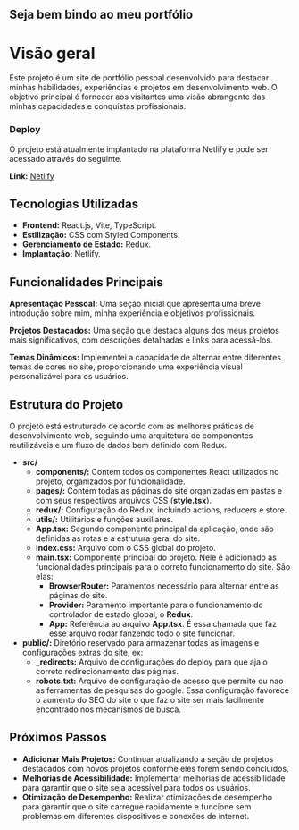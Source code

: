 ## Seja bem bindo ao meu portfólio
# Visão geral
Este projeto é um site de portfólio pessoal desenvolvido para destacar minhas habilidades, experiências e projetos em desenvolvimento web. O objetivo principal é fornecer aos visitantes uma visão abrangente das minhas capacidades e conquistas profissionais.

### Deploy
O projeto está atualmente implantado na plataforma Netlify e pode ser acessado através do seguinte.

**Link:** [Netlify](https://bushidodevlab.netlify.app/)

## Tecnologias Utilizadas

- **Frontend:** React.js, Vite, TypeScript.
- **Estilização:** CSS com Styled Components.
- **Gerenciamento de Estado:** Redux.
- **Implantação:** Netlify.

## Funcionalidades Principais

**Apresentação Pessoal:** Uma seção inicial que apresenta uma breve introdução sobre mim, minha experiência e objetivos profissionais.

**Projetos Destacados:** Uma seção que destaca alguns dos meus projetos mais significativos, com descrições detalhadas e links para acessá-los.

**Temas Dinâmicos:** Implementei a capacidade de alternar entre diferentes temas de cores no site, proporcionando uma experiência visual personalizável para os usuários.

## Estrutura do Projeto

O projeto está estruturado de acordo com as melhores práticas de desenvolvimento web, seguindo uma arquitetura de componentes reutilizáveis e um fluxo de dados bem definido com Redux.

- **src/**
  - **components/:** Contém todos os componentes React utilizados no projeto, organizados por funcionalidade.
  - **pages/:** Contém todas as páginas do site organizadas em pastas e com seus respectivos arquivos CSS (**style.tsx**).
  - **redux/:** Configuração do Redux, incluindo actions, reducers e store.
  - **utils/:** Utilitários e funções auxiliares.
  - **App.tsx:** Segundo componente principal da aplicação, onde são definidas as rotas e a estrutura geral do site.
  - **index.css:** Arquivo com o CSS global do projeto.
  - **main.tsx:** Componente principal do projeto. Nele é adicionado as funcionalidades principais para o correto funcionamento do site. São elas: 
    - **BrowserRouter:** Paramentos necessário para alternar entre as páginas do site.
    - **Provider:** Paramento importante para o funcionamento do controlador de estado global, o **Redux**.
    - **App:** Referência ao arquivo **App.tsx**. É essa chamada que faz esse arquivo rodar fanzendo todo o site funcionar.
- **public/:**
  Diretório reservado para armazenar todas as imagens e configurações extras do site, ex:
  - **_redirects:** Arquivo de configurações do deploy para que aja o correto redirecionamento das páginas.
  - **robots.txt:** Arquivo de configuração de acesso que permite ou nao as ferramentas de pesquisas do google. Essa configuração favorece o aumento do SEO do site o que faz o site ser mais facilmente encontrado nos mecanismos de busca.
## Próximos Passos

 - **Adicionar Mais Projetos:** Continuar atualizando a seção de projetos destacados com novos projetos conforme eles forem sendo concluídos.
 - **Melhorias de Acessibilidade:** Implementar melhorias de acessibilidade para garantir que o site seja acessível para todos os usuários.
 - **Otimização de Desempenho:** Realizar otimizações de desempenho para garantir que o site carregue rapidamente e funcione sem problemas em diferentes dispositivos e conexões de internet.